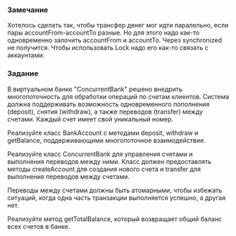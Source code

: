 ### Замечание
Хотелось сделать так, чтобы трансфер денег мог идти паралельно, если пары accountFrom-accountTo разные. Но для этого надо как-то одновременно залочить accountFrom и accountTo. Через synchronized не получится. Чтобы использовать Lock надо его как-то связать с аккаунтами.

### Задание
В виртуальном банке "ConcurrentBank" решено внедрить многопоточность для обработки операций по счетам клиентов. Система должна поддерживать возможность одновременного пополнения (deposit), снятия (withdraw), а также переводов (transfer) между счетами. Каждый счет имеет свой уникальный номер.

Реализуйте класс BankAccount с методами deposit, withdraw и getBalance, поддерживающими многопоточное взаимодействие.

Реализуйте класс ConcurrentBank для управления счетами и выполнения переводов между ними. Класс должен предоставлять методы createAccount для создания нового счета и transfer для выполнения переводов между счетами.

Переводы между счетами должны быть атомарными, чтобы избежать ситуаций, когда одна часть транзакции выполняется успешно, а другая нет.

Реализуйте метод getTotalBalance, который возвращает общий баланс всех счетов в банке.